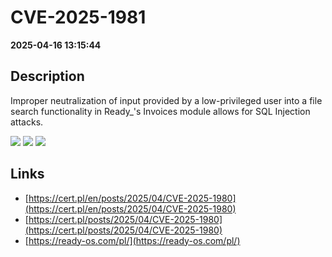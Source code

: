 # CVE-2025-1981

**2025-04-16 13:15:44**

## Description
Improper neutralization of input provided by a low-privileged user into a file search functionality in Ready_'s Invoices module allows for SQL Injection attacks.

![](https://img.shields.io/static/v1?label=Score&message=9.4&color=red)
![](https://img.shields.io/static/v1?label=Severity&message=CRITICAL&color=red)
![](https://img.shields.io/static/v1?label=CWE&message=SQL&color=green)

## Links
- [https://cert.pl/en/posts/2025/04/CVE-2025-1980](https://cert.pl/en/posts/2025/04/CVE-2025-1980)
- [https://cert.pl/posts/2025/04/CVE-2025-1980](https://cert.pl/posts/2025/04/CVE-2025-1980)
- [https://ready-os.com/pl/](https://ready-os.com/pl/)

